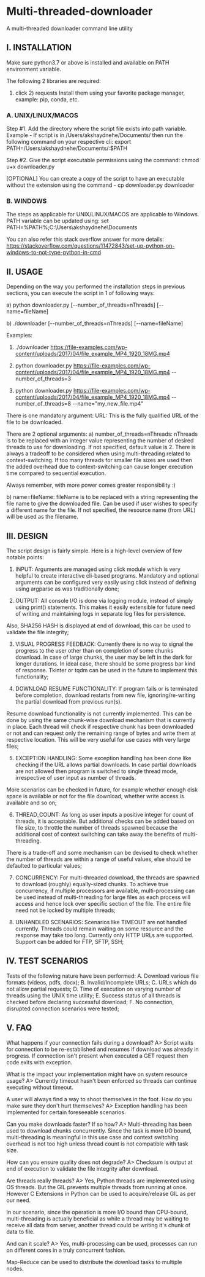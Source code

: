# Multi-threaded-downloader
A multi-threaded downloader  command line utility


## I. INSTALLATION

Make sure python3.7 or above is installed and available on PATH environment variable. 

The following 2 libraries are required: 
1) click 2) requests
Install them using your favorite package manager, example: pip, conda, etc.


### A. UNIX/LINUX/MACOS
Step #1. Add the directory where the script file exists into path variable. Example - If script is in /Users/akshaydnehe/Documents/ then run the following command on your respective cli: 
export PATH=/Users/akshaydnehe/Documents/:$PATH

Step #2. Give the script executable permissions using the command:
chmod u+x downloader.py

[OPTIONAL] You can create a copy of the script to have an executable without the extension using the command -
cp downloader.py downloader


### B. WINDOWS
The steps as applicable for UNIX/LINUX/MACOS are applicable to Windows.
PATH variable can be updated using:
set PATH=%PATH%;C:\Users\akshaydnehe\Documents

You can also refer this stack overflow answer for more details:
https://stackoverflow.com/questions/11472843/set-up-python-on-windows-to-not-type-python-in-cmd




## II. USAGE
Depending on the way you performed the installation steps in previous sections, you can execute the script in 1 of following ways:

a) python downloader.py <URL> [--number_of_threads=nThreads] [--name=fileName]

b) ./downloader <URL> [--number_of_threads=nThreads] [--name=fileName]

Examples:
1. ./downloader https://file-examples.com/wp-content/uploads/2017/04/file_example_MP4_1920_18MG.mp4

2. python downloader.py https://file-examples.com/wp-content/uploads/2017/04/file_example_MP4_1920_18MG.mp4 --number_of_threads=3

3. python downloader.py https://file-examples.com/wp-content/uploads/2017/04/file_example_MP4_1920_18MG.mp4 --number_of_threads=8 --name="my_new_file.mp4"


There is one mandatory argument: 
URL: This is the fully qualified URL of the file to be downloaded.

There are 2 optional arguments:
a) number_of_threads=nThreads: nThreads is to be replaced with an integer value representing the number of desired threads to use for downloading. If not specified, default value is 2.
There is always a tradeoff to be considered when using multi-threading related to context-switching. If too many threads for smaller file sizes are used then the added overhead due to context-switching can cause longer execution time compared to sequential execution. 

Always remember, with more power comes greater responsibility :) 


b) name=fileName: fileName is to be replaced with a string representing the file name to give the downloaded file. Can be used if user wishes to specify a different name for the file. If not specified, the resource name (from URL) will be used as the filename.




## III. DESIGN
The script design is fairly simple. Here is a high-level overview of few notable points:

1. INPUT: Arguments are managed using click module which is very helpful to create interactive cli-based programs. Mandatory and optional arguments can be configured very easily using click instead of defining using argparse as was traditionally done;


2. OUTPUT: All console I/O is done via logging module, instead of simply using print() statements. This makes it easily extensible for future need of writing and maintaining logs in separate log files for persistence.

Also, SHA256 HASH is displayed at end of download, this can be used to validate the file integrity;


3. VISUAL PROGRESS FEEDBACK: Currently there is no way to signal the progress to the user other than on completion of some chunks download. In case of large chunks, the user may be left in the dark for longer durations. In ideal case, there should be some progress bar kind of response. Tkinter or tqdm can be used in the future to implement this functionality;


4. DOWNLOAD RESUME FUNCTIONALITY: If program fails or is terminated before completion, download restarts from new file, ignoring/re-writing the partial download from previous run(s). 

Resume download functionality is not currently implemented. This can be done by using the same chunk-wise download mechanism that is currently in place. Each thread will check if respective chunk has been downloaded or not and can request only the remaining range of bytes and write them at respective location. This will be very useful for use cases with very large files;


5. EXCEPTION HANDLING: Some exception handling has been done like checking if the URL allows partial downloads. In case partial downloads are not allowed then program is switched to single thread mode, irrespective of user input as number of threads. 

More scenarios can be checked in future, for example whether enough disk space is available or not for the file download, whether write access is available and so on;


6. THREAD_COUNT: As long as user inputs a positive integer for count of threads, it is acceptable. But additional checks can be added based on file size, to throttle the number of threads spawned because the additional cost of context switching can take away the benefits of multi-threading. 

There is a trade-off and some mechanism can be devised to check whether the number of threads are within a range of useful values, else should be defaulted to particular values;


7. CONCURRENCY: For multi-threaded download, the threads are spawned to download (roughly) equally-sized chunks. To achieve true concurrency, if multiple processors are available, multi-processing can be used instead of multi-threading for large files as each process will access and hence lock over specific section of the file. The entire file need not be locked by multiple threads;


8. UNHANDLED SCENARIOS: Scenarios like TIMEOUT are not handled currently. Threads could remain waiting on some resource and the response may take too long.
Currently only HTTP URLs are supported. Support can be added for FTP, SFTP, SSH;




## IV. TEST SCENARIOS
Tests of the following nature have been performed:
A. Download various file formats (videos, pdfs, docx);
B. Invalid/Incomplete URLs;
C. URLs which do not allow partial requests;
D. Time of execution on varying number of threads using the UNIX time utility;
E. Success status of all threads is checked before declaring successful download;
F. No connection, disrupted connection scenarios were tested;




## V. FAQ

What happens if your connection fails during a download?
A> Script waits for connection to be re-established and resumes if download was already in progress. If connection isn't present when executed a GET request then code exits with exception.


What is the impact your implementation might have on system resource usage?
A> Currently timeout hasn't been enforced so threads can continue executing without timeout.


A user will always find a way to shoot themselves in the foot. How do you make sure they don't hurt themselves?
A> Exception handling has been implemented for certain foreseeable scenarios. 


Can you make downloads faster? If so how?
A> Multi-threading has been used to download chunks concurrently. Since the task is more I/O bound, multi-threading is meaningful in this use case and context switching overhead is not too high unless thread count is not compatible with task size.


How can you ensure quality does not degrade?
A> Checksum is output at end of execution to validate the file integrity after download.


Are threads really threads?
A> Yes, Python threads are implemented using OS threads. But the GIL prevents multiple threads from running at once. However C Extensions in Python can be used to acquire/release GIL as per our need.

In our scenario, since the operation is more I/O bound than CPU-bound, multi-threading is actually beneficial as while a thread may be waiting to receive all data from server, another thread could be writing it's chunk of data to file.


And can it scale? 
A> Yes, multi-processing can be used, processes can run on different cores in a truly concurrent fashion. 

Map-Reduce can be used to distribute the download tasks to multiple nodes.
